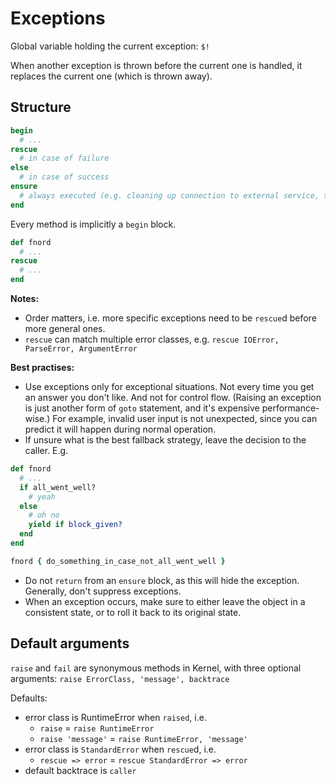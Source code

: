 # Exceptions

Global variable holding the current exception: `$!`

When another exception is thrown before the current one is handled, it replaces the current one (which is thrown away).

## Structure

```ruby
begin
  # ...
rescue
  # in case of failure
else
  # in case of success
ensure
  # always executed (e.g. cleaning up connection to external service, that would otherwise be left dangling)
end   
```

Every method is implicitly a `begin` block.

```ruby
def fnord
  # ...
rescue
  # ...
end
```

**Notes:**
* Order matters, i.e. more specific exceptions need to be `rescue`d before more general ones.
* `rescue` can match multiple error classes, e.g. `rescue IOError, ParseError, ArgumentError`

**Best practises:**
* Use exceptions only for exceptional situations. Not every time you get an answer you don't like. And not for control flow. (Raising an exception is just another form of `goto` statement, and it's expensive performance-wise.) For example, invalid user input is not unexpected, since you can predict it will happen during normal operation.
* If unsure what is the best fallback strategy, leave the decision to the caller. E.g.
```ruby
def fnord
  # ...
  if all_went_well?
    # yeah
  else
    # oh no
    yield if block_given?
  end
end

fnord { do_something_in_case_not_all_went_well }
```
* Do not `return` from an `ensure` block, as this will hide the exception. Generally, don't suppress exceptions.
* When an exception occurs, make sure to either leave the object in a consistent state, or to roll it back to its original state.


## Default arguments

`raise` and `fail` are synonymous methods in Kernel, with three optional arguments: `raise ErrorClass, 'message', backtrace`

Defaults:
* error class is RuntimeError when `raised`, i.e.
    * `raise` = `raise RuntimeError`
    * `raise 'message'` = `raise RuntimeError, 'message'`
* error class is `StandardError` when `rescue`d, i.e.
    * `rescue => error` = `rescue StandardError => error`
* default backtrace is `caller`
